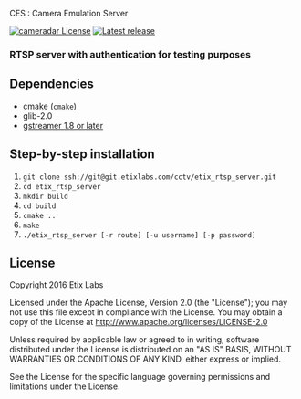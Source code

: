 CES : Camera Emulation Server

[![cameradar License](https://img.shields.io/badge/license-Apache-blue.svg)](#license)
[![Latest release](https://img.shields.io/badge/release-0.1.0-green.svg)](https://github.com/EtixLabs/CES/releases/latest)

### RTSP server with authentication for testing purposes

## Dependencies

* cmake (`cmake`)
* glib-2.0
* [gstreamer 1.8 or later](https://github.com/GStreamer/gstreamer)

## Step-by-step installation
1. `git clone ssh://git@git.etixlabs.com/cctv/etix_rtsp_server.git`
2. `cd etix_rtsp_server`
3. `mkdir build`
4. `cd build`
5. `cmake ..`
6. `make`
7. `./etix_rtsp_server [-r route] [-u username] [-p password]`

## License

Copyright 2016 Etix Labs

Licensed under the Apache License, Version 2.0 (the "License");
you may not use this file except in compliance with the License.
You may obtain a copy of the License at http://www.apache.org/licenses/LICENSE-2.0

Unless required by applicable law or agreed to in writing, software distributed under the License is distributed on an "AS IS" BASIS, WITHOUT WARRANTIES OR CONDITIONS OF ANY KIND, either express or implied.

See the License for the specific language governing permissions and limitations under the License.
